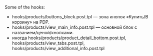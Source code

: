 Some of the hooks:
- hooks/products/buttons_block.post.tpl — зона кнопок «Купить/В корзину» на PDP.
- hooks/products/view_main_info.post.tpl — основной блок с названием/ценой/кнопками.
- иногда hooks/products/product_detail_bottom.post.tpl, hooks/products/view_tabs.post.tpl, hooks/products/view_additional_info.post.tpl
